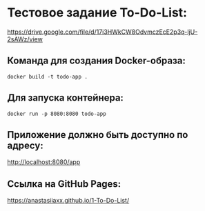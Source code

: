 
# Тестовое задание To-Do-List:

<https://drive.google.com/file/d/17i3HWkCW8OdvmczEcE2p3q-ljU-2sAWz/view>

## Команда для создания Docker-образа:

```
docker build -t todo-app .
```
## Для запуска контейнера:

```
docker run -p 8080:8080 todo-app
```
## Приложение должно быть доступно по адресу:
<http://localhost:8080/app>

## Ссылка на GitHub Pages:
<https://anastasiiaxx.github.io/1-To-Do-List/>
